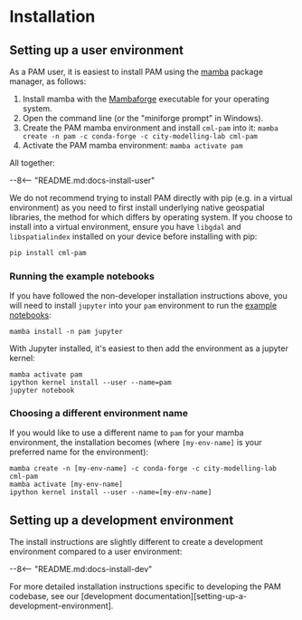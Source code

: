 
# Installation

## Setting up a user environment

As a PAM user, it is easiest to install PAM using the [mamba](https://mamba.readthedocs.io/en/latest/index.html) package manager, as follows:

1. Install mamba with the [Mambaforge](https://github.com/conda-forge/miniforge#mambaforge) executable for your operating system.
2. Open the command line (or the "miniforge prompt" in Windows).
3. Create the PAM mamba environment and install `cml-pam` into it: `mamba create -n pam -c conda-forge -c city-modelling-lab cml-pam`
4. Activate the PAM mamba environment: `mamba activate pam`

All together:

--8<-- "README.md:docs-install-user"

We do not recommend trying to install PAM directly with pip (e.g. in a virtual environment) as you need to first install underlying native geospatial libraries, the method for which differs by operating system.
If you choose to install into a virtual environment, ensure you have `libgdal` and `libspatialindex` installed on your device before installing with pip:

``` bash
pip install cml-pam
```

### Running the example notebooks

If you have followed the non-developer installation instructions above, you will need to install `jupyter` into your `pam` environment to run the [example notebooks](https://github.com/arup-group/pam/tree/main/examples):

``` shell
mamba install -n pam jupyter
```

With Jupyter installed, it's easiest to then add the environment as a jupyter kernel:

``` shell
mamba activate pam
ipython kernel install --user --name=pam
jupyter notebook
```

### Choosing a different environment name

If you would like to use a different name to `pam` for your mamba environment, the installation becomes (where `[my-env-name]` is your preferred name for the environment):

``` shell
mamba create -n [my-env-name] -c conda-forge -c city-modelling-lab cml-pam
mamba activate [my-env-name]
ipython kernel install --user --name=[my-env-name]
```

## Setting up a development environment

The install instructions are slightly different to create a development environment compared to a user environment:

--8<-- "README.md:docs-install-dev"

For more detailed installation instructions specific to developing the PAM codebase, see our [development documentation][setting-up-a-development-environment].
